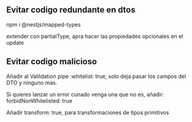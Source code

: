
## Evitar codigo redundante en dtos
npm i @nestjs/mapped-types

extender con partialType, apra hacer las propiedades opcionales en el update

## Evitar codigo malicioso
Añadir al Valitdation pipe :whitelist: true, solo deja pasar los campos del DTO y ninguno mas.

Si quieres lanzar un error cunado venga una que no es, añadir:  forbidNonWhitelisted: true

Añadir transform: true, para transformaciones de tipos primitivos
